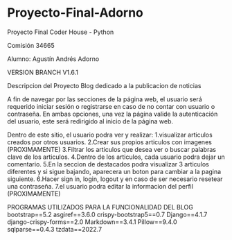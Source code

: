 # Proyecto-Final-Adorno
Proyecto Final Coder House - Python

Comisión 34665

Alumno: Agustín Andrés Adorno

VERSION  BRANCH V1.6.1

Descripcion del Proyecto
Blog dedicado a la publicacion de noticias

A fin de navegar por las secciones de la página web, el usuario será requerido iniciar sesión o registrarse en caso de no contar con usuario o contraseña. 
En ambas opciones, una vez la página valide la autenticación del usuario, este será redirigido al inicio de la página web.

Dentro de este sitio, el usuario podra ver y realizar:
1.visualizar articulos creados por otros usuarios.
2.Crear sus propios articulos con imagenes (PROXIMAMENTE)
3.Filtrar los articulos que desea ver o buscar palabras clave de los articulos.
4.Dentro de los articulos, cada usuario podra dejar un comentario.
5.En la seccion de destacados podra visualizar 3 articulos diferentes y si sigue bajando, aparecera un boton para cambiar a la pagina siguiente.
6.Hacer sign in, login, logout y en caso de ser necesario resetear una contraseña.
7.el usuario podra editar la informacion del perfil (PROXIMAMENTE)

PROGRAMAS UTILIZADOS PARA LA FUNCIONALIDAD DEL BLOG
bootstrap==5.2
asgiref==3.6.0
crispy-bootstrap5==0.7
Django==4.1.7
django-crispy-forms==2.0
Markdown==3.4.1
Pillow==9.4.0
sqlparse==0.4.3
tzdata==2022.7

